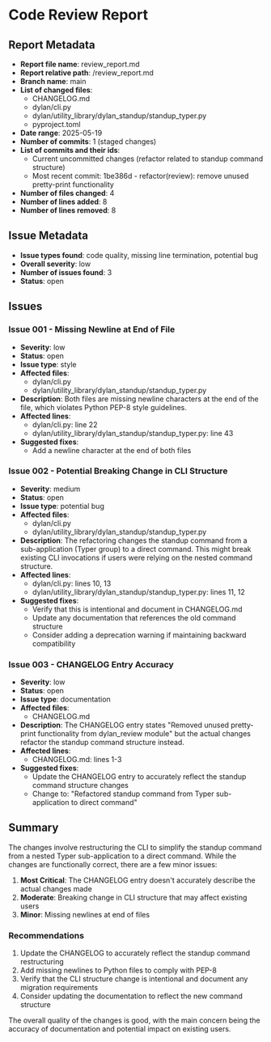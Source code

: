 # Code Review Report

## Report Metadata
- **Report file name**: review_report.md
- **Report relative path**: /review_report.md
- **Branch name**: main
- **List of changed files**:
  - CHANGELOG.md
  - dylan/cli.py
  - dylan/utility_library/dylan_standup/standup_typer.py
  - pyproject.toml
- **Date range**: 2025-05-19
- **Number of commits**: 1 (staged changes)
- **List of commits and their ids**: 
  - Current uncommitted changes (refactor related to standup command structure)
  - Most recent commit: 1be386d - refactor(review): remove unused pretty-print functionality
- **Number of files changed**: 4
- **Number of lines added**: 8
- **Number of lines removed**: 8

## Issue Metadata
- **Issue types found**: code quality, missing line termination, potential bug
- **Overall severity**: low
- **Number of issues found**: 3
- **Status**: open

## Issues

### Issue 001 - Missing Newline at End of File
- **Severity**: low
- **Status**: open
- **Issue type**: style
- **Affected files**:
  - dylan/cli.py
  - dylan/utility_library/dylan_standup/standup_typer.py
- **Description**: Both files are missing newline characters at the end of the file, which violates Python PEP-8 style guidelines.
- **Affected lines**:
  - dylan/cli.py: line 22
  - dylan/utility_library/dylan_standup/standup_typer.py: line 43
- **Suggested fixes**:
  - Add a newline character at the end of both files

### Issue 002 - Potential Breaking Change in CLI Structure
- **Severity**: medium
- **Status**: open
- **Issue type**: potential bug
- **Affected files**:
  - dylan/cli.py
  - dylan/utility_library/dylan_standup/standup_typer.py
- **Description**: The refactoring changes the standup command from a sub-application (Typer group) to a direct command. This might break existing CLI invocations if users were relying on the nested command structure.
- **Affected lines**:
  - dylan/cli.py: lines 10, 13
  - dylan/utility_library/dylan_standup/standup_typer.py: lines 11, 12
- **Suggested fixes**:
  - Verify that this is intentional and document in CHANGELOG.md
  - Update any documentation that references the old command structure
  - Consider adding a deprecation warning if maintaining backward compatibility

### Issue 003 - CHANGELOG Entry Accuracy
- **Severity**: low  
- **Status**: open
- **Issue type**: documentation
- **Affected files**:
  - CHANGELOG.md
- **Description**: The CHANGELOG entry states "Removed unused pretty-print functionality from dylan_review module" but the actual changes refactor the standup command structure instead.
- **Affected lines**:
  - CHANGELOG.md: lines 1-3
- **Suggested fixes**:
  - Update the CHANGELOG entry to accurately reflect the standup command structure changes
  - Change to: "Refactored standup command from Typer sub-application to direct command"

## Summary

The changes involve restructuring the CLI to simplify the standup command from a nested Typer sub-application to a direct command. While the changes are functionally correct, there are a few minor issues:

1. **Most Critical**: The CHANGELOG entry doesn't accurately describe the actual changes made
2. **Moderate**: Breaking change in CLI structure that may affect existing users
3. **Minor**: Missing newlines at end of files

### Recommendations

1. Update the CHANGELOG to accurately reflect the standup command restructuring
2. Add missing newlines to Python files to comply with PEP-8
3. Verify that the CLI structure change is intentional and document any migration requirements
4. Consider updating the documentation to reflect the new command structure

The overall quality of the changes is good, with the main concern being the accuracy of documentation and potential impact on existing users.